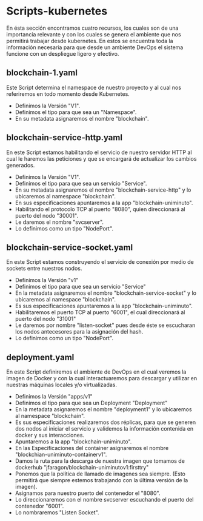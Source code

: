# Scripts-kubernetes

En ésta sección encontramos cuatro recursos, los cuales son de una importancia relevante y con los cuales se genera el ambiente que nos permitirá trabajar desde kubernetes. En estos se encuentra toda la información necesaria para que desde un ambiente DevOps el sistema funcione con un despliegue ligero y efectivo.

## blockchain-1.yaml

Este Script determina el namespace de nuestro proyecto y al cual nos referiremos en todo momento desde Kubernetes.

- Definimos la Versión "V1".
- Definimos el tipo para que sea un "Namespace".
- En su metadata asignaremos el nombre "blockchain".
	
## blockchain-service-http.yaml
En este Script estamos habilitando el servicio de nuestro servidor HTTP al cual le haremos las peticiones y que se encargará de actualizar los cambios generados.

- Definimos la Versión "V1".
- Definimos el tipo para que sea un servicio "Service".
- En su metadata asignaremos el nombre "blockchain-service-http" y lo ubicaremos al namespace "blockchain".
- En sus especificaciones apuntaremos a la app "blockchain-uniminuto".
- Habilitando el protocolo TCP al puerto "8080", quien direccionará al puerto del nodo "30001".
- Le daremos el nombre "svcserver".
- Lo definimos como un tipo "NodePort". 

## blockchain-service-socket.yaml
En este Script estamos construyendo el servicio de conexión por medio de sockets entre nuestros nodos.

- Definimos la Versión "v1"
- Definimos el tipo para que sea un servicio "Service"
- En la metadata asignaremos el nombre "blockchain-service-socket" y lo ubicaremos al namespace "blockchain".
- Es sus especificaciones apuntaremos a la app "blockchain-uniminuto".
- Habilitaremos el puerto TCP al puerto "6001", el cual direccionará al puerto del nodo "31001"
- Le daremos por nombre "listen-socket" pues desde éste se escucharan los nodos antecesores para la asignación del hash.
- Lo definimos como un tipo "NodePort". 

## deployment.yaml
En este Script definiremos el ambiente de DevOps en el cual veremos la imagen de Docker y con la cual interactuaremos para descargar y utilizar en nuestras máquinas locales y/o virtualizadas.

- Definimos la Versión "apps/v1"
- Definimos el tipo para que sea un Deployment "Deployment"
- En la metadata asignaremos el nombre "deployment1" y lo ubicaremos al namespace "blockchain".
- Es sus especificaciones realizaremos dos réplicas, para que se generen dos nodos al iniciar el servicio y validemos la información contenida en docker y sus interacciones.
- Apuntaremos a la app "blockchain-uniminuto".
- En las Especificaciones del container asignaremos el nombre "blockchian-uniminuto-containerv1".
- Damos la ruta para la descarga de nuestra imagen que tomamos de dockerhub "jfaragon/blockchain-uniminutov1:firsttry"
- Ponemos que la política de llamado de imagenes sea siempre. (Esto permitirá que siempre estemos trabajando con la última versión de la imagen).
- Asignamos para nuestro puerto del contenedor el "8080".
- Lo direccionaremos con el nombre svcserver escuchando el puerto del contenedor "6001".
- Lo nombraremos  "Listen Socket". 
